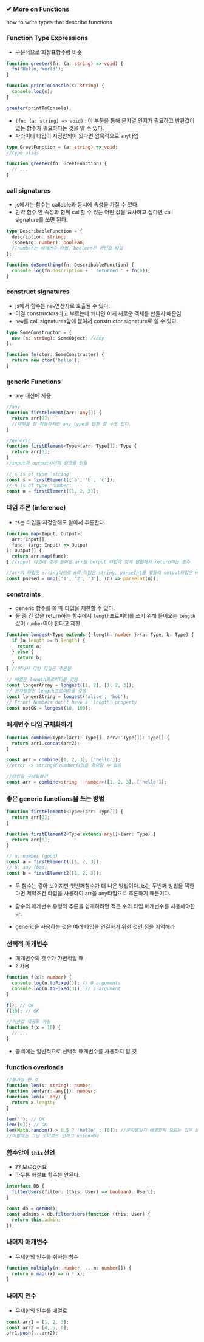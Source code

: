 ### ✔ More on Functions

how to write types that describe functions

### Function Type Expressions

- 구문적으로 화살표함수랑 비슷

```typescript
function greeter(fn: (a: string) => void) {
  fn('Hello, World');
}

function printToConsole(s: string) {
  console.log(s);
}

greeter(printToConsole);
```

- `(fn: (a: string) => void)` : 이 부분을 통해 문자열 인지가 필요하고 반환값이 없는 함수가 필요하다는 것을 알 수 있다.
- 파라미터 타입이 지정안되어 있다면 암묵적으로 `any`타입

```typescript
type GreetFunction = (a: string) => void;
//type alias

function greeter(fn: GreetFunction) {
  // ...
}
```

### call signatures

- js에서는 함수는 callable과 동시에 속성을 가질 수 있다.
- 만약 함수 안 속성과 함께 call할 수 있는 어떤 값을 묘사하고 싶다면 call signature를 쓰면 된다.

```typescript
type DescribableFunction = {
  description: string;
  (someArg: number): boolean;
  //number는 매개변수 타입, boolean은 리턴값 타입
};

function doSomething(fn: DescribableFunction) {
  console.log(fn.description + ' returned ' + fn(6));
}
```

### construct signatures

- js에서 함수는 `new`연산자로 호출될 수 있다.
- 이걸 constructors라고 부르는데 왜냐면 이게 새로운 객체를 만들기 때문임
- `new`를 call signatures앞에 붙여서 constructor signature로 쓸 수 있다.

```typescript
type SomeConstructor = {
  new (s: string): SomeObject; //any
};

function fn(ctor: SomeConstructor) {
  return new ctor('hello');
}
```

### generic Functions

- `any` 대신에 사용

```typescript
//any
function firstElement(arr: any[]) {
  return arr[0];
  //대부분 잘 작동하지만 any type을 반환 할 수도 있다.
}

//generic
function firstElement<Type>(arr: Type[]): Type {
  return arr[0];
}
//input과 output사이의 링크를 만듦

// s is of type 'string'
const s = firstElement(['a', 'b', 'c']);
// n is of type 'number'
const n = firstElement([1, 2, 3]);
```

### 타입 추론 (inference)

- ts는 타입을 지정안해도 알아서 추론한다.

```typescript
function map<Input, Output>(
  arr: Input[],
  func: (arg: Input) => Output
): Output[] {
  return arr.map(func);
} //input 타입에 맞게 들어온 arr을 output 타입에 맞게 변환해서 return하는 함수

//arr의 타입은 srting이므로 n의 타입은 string, parseInt를 봤을때 output타입은 number임을 알 수 있음
const parsed = map(['1', '2', '3'], (n) => parseInt(n));
```

### constraints

- generic 함수를 쓸 때 타입을 제한할 수 있다.
- 둘 중 긴 값을 return하는 함수에서 `length`프로퍼티를 쓰기 위해 들어오는 `length`값이 `number`여야 한다고 제한

```typescript
function longest<Type extends { length: number }>(a: Type, b: Type) {
  if (a.length >= b.length) {
    return a;
  } else {
    return b;
  }
} //여기서 리턴 타입은 추론됨

// 배열은 length프로퍼티를 갖음
const longerArray = longest([1, 2], [1, 2, 3]);
// 문자열열은 length프로퍼티를 갖음
const longerString = longest('alice', 'bob');
// Error! Numbers don't have a 'length' property
const notOK = longest(10, 100);
```

### 매개변수 타입 구체화하기

```typescript
function combine<Type>(arr1: Type[], arr2: Type[]): Type[] {
  return arr1.concat(arr2);
}

const arr = combine([1, 2, 3], ['hello']);
//error -> string에 number타입을 할당할 수 없음

//타입을 구체화하기
const arr = combine<string | number>([1, 2, 3], ['hello']);
```

### 좋은 generic functions을 쓰는 방법

```typescript
function firstElement1<Type>(arr: Type[]) {
  return arr[0];
}

function firstElement2<Type extends any[]>(arr: Type) {
  return arr[0];
}

// a: number (good)
const a = firstElement1([1, 2, 3]);
// b: any (bad)
const b = firstElement2([1, 2, 3]);
```

- 두 함수는 같아 보이지만 첫번째함수가 더 나은 방법이다. ts는 두번째 방법을 택한다면 제약조건 타입을 사용하여 arr을 any타입으로 추론하기 때문이다.

- 함수의 매개변수 유형의 추론을 쉽게하려면 적은 수의 타입 매개변수를 사용해야한다.
- generic을 사용하는 것은 여러 타입을 연결하기 위한 것인 점을 기억해라

### 선택적 매개변수

- 매개변수의 갯수가 가변적일 때
- `?` 사용

```typescript
function f(x?: number) {
  console.log(n.toFixed()); // 0 arguments
  console.log(n.toFixed(3)); // 1 argument
}

f(); // OK
f(10); // OK

//기본값 제공도 가능
function f(x = 10) {
  // ...
}
```

- 콜백에는 일반적으로 선택적 매개변수를 사용하지 말 것

### function overloads

```typescript
//불가능 한 것
function len(s: string): number;
function len(arr: any[]): number;
function len(x: any) {
  return x.length;
}

len(''); // OK
len([0]); // OK
len(Math.random() > 0.5 ? 'hello' : [0]); //문자열일지 배열일지 모르는 값은 불가능하다.
//이럴때는 그냥 오버로드 안하고 union써라
```

### 함수안에 `this`선언

- ?? 모르겠어요
- 아무튼 화살표 함수는 안된다.

```typescript
interface DB {
  filterUsers(filter: (this: User) => boolean): User[];
}

const db = getDB();
const admins = db.filterUsers(function (this: User) {
  return this.admin;
});
```

### 나머지 매개변수

- 무제한의 인수를 취하는 함수

```typescript
function multiply(n: number, ...m: number[]) {
  return m.map((x) => n * x);
}
```

### 나머지 인수

- 무제한의 인수를 배열로

```typescript
const arr1 = [1, 2, 3];
const arr2 = [4, 5, 6];
arr1.push(...arr2);
```
